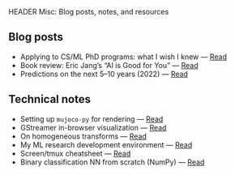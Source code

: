 HEADER Misc: Blog posts, notes, and resources

## Blog posts

- Applying to CS/ML PhD programs: what I wish I knew — [Read](./misc/applying_to_ml_phd.html)
- Book review: Eric Jang’s “AI is Good for You” — [Read](./misc/review_ai_is_good_for_you.html)
- Predictions on the next 5–10 years (2022) — [Read](./misc/writings/next_5_to_10_years_2022.html)


## Technical notes

- Setting up `mujoco-py` for rendering — [Read](./misc/mujoco_py.html)
- GStreamer in-browser visualization — [Read](./misc/gstreamer_browser_vis.html)
- On homogeneous transforms — [Read](./misc/homogeneous_transforms.html)
- My ML research development environment — [Read](./misc/research_dev_env.html)
- Screen/tmux cheatsheet — [Read](./misc/screen.html)
- Binary classification NN from scratch (NumPy) — [Read](./misc/interview_prep/nn_from_scratch.html)


